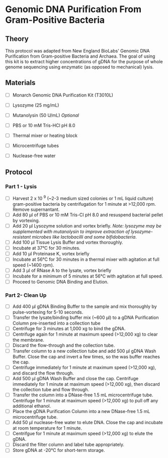 # Genomic DNA Purification From Gram-Positive Bacteria
## Theory
This protocol was adapted from New England BioLabs' Genomic DNA Purification from Gram-positive Bacteria and Archaea. The goal of using this kit is to extract higher concentrations of gDNA for the purpose of whole genome sequencing using enzymatic (as opposed to mechanical) lysis.

## Materials
- [ ] Monarch Genomic DNA Purification Kit (T3010L)
- [ ] Lysozyme (25 mg/mL)
- [ ] Mutanolysin (50 U/mL) *Optional*
- [ ] PBS or 10 mM Tris-HCl pH 8.0
- [ ] Thermal mixer or heating block
- [ ] Microcentrifuge tubes
- [ ] Nuclease-free water


## Protocol

### Part 1 - Lysis

- [ ] Harvest 2 x 10 <sup>9</sup> (~2-3 medium sized colonies or 1 mL liquid culture) gram-positive bacteria by centrifugation for 1 minute at >12,000 rpm. Remove supernantant. 
- [ ] Add 80 μl of PBS or 10 mM  Tris-CI pH 8.0 and resuspend bacterial pellet by vortexing. 
- [ ] Add 20 μl Lysozyme solution and vortex briefly. *Note: lysozyme may be supplemented with mutanolysin to improve extraction of lysozyme-resistant microbes like lactobacilli and some bifidobacteria*.
- [ ] Add 100 μl Tissue Lysis Buffer and vortex thoroughly. 
- [ ] Incubate at 37°C for 30 minutes. 
- [ ] Add 10 μl Proteinase K, vortex briefly
- [ ] Incubate at 56°C for 30 minutes in a thermal mixer with agitation at full speed (~1400 rpm). 
- [ ] Add 3 μl of RNase A to the lysate, vortex briefly
- [ ] Incubate for a minimum of 5 minutes at 56°C with agitation at full speed. 
- [ ] Proceed to Genomic DNA Binding and Elution. 

### Part 2- Clean Up

- [ ] Add 400 μl gDNA Binding Buffer to the sample and mix thoroughly by pulse-vortexing for 5-10 seconds. 
- [ ] Transfer the lysate/binding buffer mix (~600 μl) to a gDNA Purification Column pre-inserted into a collection tube
- [ ] Centrifuge for 3 minutes at 1,000 xg to bind the gDNA. 
- [ ] Centrifuge again for 1 minute at maximum speed (>12,000 xg) to clear the membrane. 
- [ ] Discard the flow-through and the collection tube. 
- [ ] Transfer column to a new collection tube and add 500 μl gDNA Wash Buffer. Close the cap and invert a few times, so the was buffer reaches the cap. 
- [ ] Centrifuge immediately for 1 minute at maximum speed (>12,000 xg), and discard the flow through. 
- [ ] Add 500 μl gDNA Wash Buffer and close the cap. Centrifuge immediately for 1 minute at maximum speed (>12,000 xg), then discard the collection tube and flow through.
- [ ] Transfer the column into a DNase-free 1.5 mL microcentrifuge tube. Centrifuge for 1 minute at maximum speed (>12,000 xg) to pull off any additional ethanol. 
- [ ] Place the gDNA Purification Column into a new DNase-free 1.5 mL microcentrifuge tube. 
- [ ] Add 50 μl nuclease-free water to elute DNA. Close the cap and incubate at room temperature for 1 minute.
- [ ] Centrifgue for 1 minute at maximum speed (>12,000 xg) to elute the gDNA.
- [ ] Discard the filter column and label tube appropriately.  
- [ ] Store gDNA at -20°C for short-term storage.
